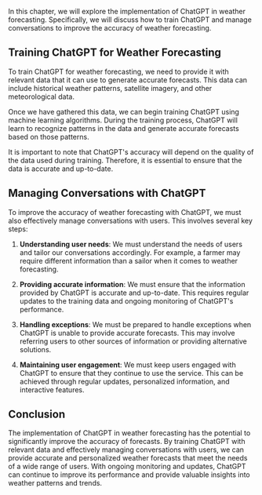 
In this chapter, we will explore the implementation of ChatGPT in weather forecasting. Specifically, we will discuss how to train ChatGPT and manage conversations to improve the accuracy of weather forecasting.

Training ChatGPT for Weather Forecasting
----------------------------------------

To train ChatGPT for weather forecasting, we need to provide it with relevant data that it can use to generate accurate forecasts. This data can include historical weather patterns, satellite imagery, and other meteorological data.

Once we have gathered this data, we can begin training ChatGPT using machine learning algorithms. During the training process, ChatGPT will learn to recognize patterns in the data and generate accurate forecasts based on those patterns.

It is important to note that ChatGPT's accuracy will depend on the quality of the data used during training. Therefore, it is essential to ensure that the data is accurate and up-to-date.

Managing Conversations with ChatGPT
-----------------------------------

To improve the accuracy of weather forecasting with ChatGPT, we must also effectively manage conversations with users. This involves several key steps:

1. **Understanding user needs**: We must understand the needs of users and tailor our conversations accordingly. For example, a farmer may require different information than a sailor when it comes to weather forecasting.

2. **Providing accurate information**: We must ensure that the information provided by ChatGPT is accurate and up-to-date. This requires regular updates to the training data and ongoing monitoring of ChatGPT's performance.

3. **Handling exceptions**: We must be prepared to handle exceptions when ChatGPT is unable to provide accurate forecasts. This may involve referring users to other sources of information or providing alternative solutions.

4. **Maintaining user engagement**: We must keep users engaged with ChatGPT to ensure that they continue to use the service. This can be achieved through regular updates, personalized information, and interactive features.

Conclusion
----------

The implementation of ChatGPT in weather forecasting has the potential to significantly improve the accuracy of forecasts. By training ChatGPT with relevant data and effectively managing conversations with users, we can provide accurate and personalized weather forecasts that meet the needs of a wide range of users. With ongoing monitoring and updates, ChatGPT can continue to improve its performance and provide valuable insights into weather patterns and trends.
